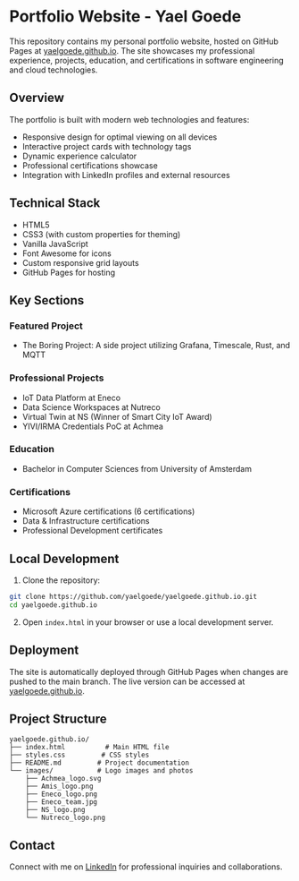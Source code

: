 # Portfolio Website - Yael Goede

This repository contains my personal portfolio website, hosted on GitHub Pages at [yaelgoede.github.io](https://yaelgoede.github.io). The site showcases my professional experience, projects, education, and certifications in software engineering and cloud technologies.

## Overview

The portfolio is built with modern web technologies and features:
- Responsive design for optimal viewing on all devices
- Interactive project cards with technology tags
- Dynamic experience calculator
- Professional certifications showcase
- Integration with LinkedIn profiles and external resources

## Technical Stack

- HTML5
- CSS3 (with custom properties for theming)
- Vanilla JavaScript
- Font Awesome for icons
- Custom responsive grid layouts
- GitHub Pages for hosting

## Key Sections

### Featured Project
- The Boring Project: A side project utilizing Grafana, Timescale, Rust, and MQTT

### Professional Projects
- IoT Data Platform at Eneco
- Data Science Workspaces at Nutreco
- Virtual Twin at NS (Winner of Smart City IoT Award)
- YIVI/IRMA Credentials PoC at Achmea

### Education
- Bachelor in Computer Sciences from University of Amsterdam

### Certifications
- Microsoft Azure certifications (6 certifications)
- Data & Infrastructure certifications
- Professional Development certificates

## Local Development

1. Clone the repository:
```bash
git clone https://github.com/yaelgoede/yaelgoede.github.io.git
cd yaelgoede.github.io
```

2. Open `index.html` in your browser or use a local development server.

## Deployment

The site is automatically deployed through GitHub Pages when changes are pushed to the main branch. The live version can be accessed at [yaelgoede.github.io](https://yaelgoede.github.io).

## Project Structure

```
yaelgoede.github.io/
├── index.html          # Main HTML file
├── styles.css         # CSS styles
├── README.md         # Project documentation
└── images/           # Logo images and photos
    ├── Achmea_logo.svg
    ├── Amis_logo.png
    ├── Eneco_logo.png
    ├── Eneco_team.jpg
    ├── NS_logo.png
    └── Nutreco_logo.png
```

## Contact

Connect with me on [LinkedIn](https://www.linkedin.com/in/yael-goede-29b211211/) for professional inquiries and collaborations.